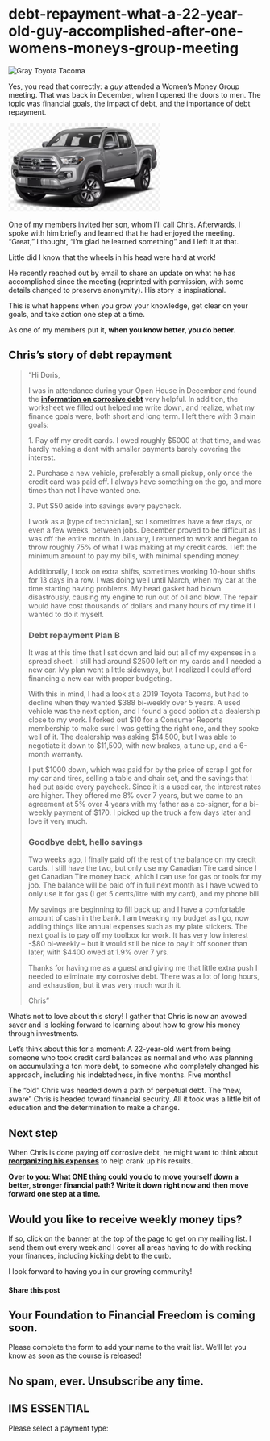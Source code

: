 # debt-repayment-what-a-22-year-old-guy-accomplished-after-one-womens-moneys-group-meeting
![Gray Toyota Tacoma](https://yourfinanciallaunchpad.com/wp-content/uploads/elementor/thumbs/toyota-tacoma-qdc6cnxt0dgvd1q50bo5tdi1fz68bk0t8wtuk2dwnc.png "toyota tacoma")

Yes, you read that correctly: a *guy* attended a Women’s Money Group meeting. That was back in December, when I opened the doors to men. The topic was financial goals, the impact of debt, and the importance of debt repayment.

![Gray Toyota Tacoma](attachments/toyota-tacoma-300x175.png)

One of my members invited her son, whom I’ll call Chris. Afterwards, I spoke with him briefly and learned that he had enjoyed the meeting. “Great,” I thought, “I’m glad he learned something” and I left it at that.

Little did I know that the wheels in his head were hard at work!

He recently reached out by email to share an update on what he has accomplished since the meeting (reprinted with permission, with some details changed to preserve anonymity). His story is inspirational.

This is what happens when you grow your knowledge, get clear on your goals, and take action one step at a time.

As one of my members put it, **when you know better, you do better.**

## Chris’s story of debt repayment

> “Hi Doris,
> 
> I was in attendance during your Open House in December and found the **[information on corrosive debt](https://yflmainprod.wpengine.com/2017/02/are-you-really-living-within-your-means/)** very helpful. In addition, the worksheet we filled out helped me write down, and realize, what my finance goals were, both short and long term. I left there with 3 main goals:
> 
> 1\. Pay off my credit cards. I owed roughly $5000 at that time, and was hardly making a dent with smaller payments barely covering the interest.
> 
> 2\. Purchase a new vehicle, preferably a small pickup, only once the credit card was paid off. I always have something on the go, and more times than not I have wanted one.
> 
> 3\. Put $50 aside into savings every paycheck.
> 
> I work as a \[type of technician\], so I sometimes have a few days, or even a few weeks, between jobs. December proved to be difficult as I was off the entire month. In January, I returned to work and began to throw roughly 75% of what I was making at my credit cards. I left the minimum amount to pay my bills, with minimal spending money.
> 
> Additionally, I took on extra shifts, sometimes working 10-hour shifts for 13 days in a row. I was doing well until March, when my car at the time starting having problems. My head gasket had blown disastrously, causing my engine to run out of oil and blow. The repair would have cost thousands of dollars and many hours of my time if I wanted to do it myself.
> 
> ### Debt repayment Plan B
> 
> It was at this time that I sat down and laid out all of my expenses in a spread sheet. I still had around $2500 left on my cards and I needed a new car. My plan went a little sideways, but I realized I could afford financing a new car with proper budgeting.
> 
> With this in mind, I had a look at a 2019 Toyota Tacoma, but had to decline when they wanted $388 bi-weekly over 5 years. A used vehicle was the next option, and I found a good option at a dealership close to my work. I forked out $10 for a Consumer Reports membership to make sure I was getting the right one, and they spoke well of it. The dealership was asking $14,500, but I was able to negotiate it down to $11,500, with new brakes, a tune up, and a 6-month warranty.
> 
> I put $1000 down, which was paid for by the price of scrap I got for my car and tires, selling a table and chair set, and the savings that I had put aside every paycheck. Since it is a used car, the interest rates are higher. They offered me 8% over 7 years, but we came to an agreement at 5% over 4 years with my father as a co-signer, for a bi-weekly payment of $170. I picked up the truck a few days later and love it very much.
> 
> ### Goodbye debt, hello savings
> 
> Two weeks ago, I finally paid off the rest of the balance on my credit cards. I still have the two, but only use my Canadian Tire card since I get Canadian Tire money back, which I can use for gas or tools for my job. The balance will be paid off in full next month as I have vowed to only use it for gas (I get 5 cents/litre with my card), and my phone bill.
> 
> My savings are beginning to fill back up and I have a comfortable amount of cash in the bank. I am tweaking my budget as I go, now adding things like annual expenses such as my plate stickers. The next goal is to pay off my toolbox for work. It has very low interest -$80 bi-weekly – but it would still be nice to pay it off sooner than later, with $4400 owed at 1.9% over 7 yrs.
> 
> Thanks for having me as a guest and giving me that little extra push I needed to eliminate my corrosive debt. There was a lot of long hours, and exhaustion, but it was very much worth it.
> 
> Chris”

What’s not to love about this story! I gather that Chris is now an avowed saver and is looking forward to learning about how to grow his money through investments.

Let’s think about this for a moment: A 22-year-old went from being someone who took credit card balances as normal and who was planning on accumulating a ton more debt, to someone who completely changed his approach, including his indebtedness, in five months. Five months!

The “old” Chris was headed down a path of perpetual debt. The “new, aware” Chris is headed toward financial security. All it took was a little bit of education and the determination to make a change.

## Next step

When Chris is done paying off corrosive debt, he might want to think about **[reorganizing his expenses](https://yflmainprod.wpengine.com/2018/10/why-living-within-your-means-isnt-enough/)** to help crank up his results.

**Over to you: What ONE thing could you do to move yourself down a better, stronger financial path? Write it down right now and then move forward one step at a time.**

## Would you like to receive weekly money tips?

If so, click on the banner at the top of the page to get on my mailing list. I send them out every week and I cover all areas having to do with rocking your finances, including kicking debt to the curb.

I look forward to having you in our growing community!

#### Share this post

## Your Foundation to Financial Freedom is coming soon.

Please complete the form to add your name to the wait list. We’ll let you know as soon as the course is released!

## No spam, ever. Unsubscribe any time.

## IMS ESSENTIAL

Please select a payment type: